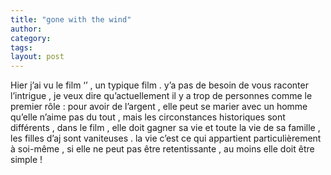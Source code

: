 ```yaml
---
title: "gone with the wind"
author:
category: 
tags: 
layout: post
---
```

Hier j’ai vu le film ‘’ , un typique film . y’a pas de besoin de vous raconter l’intrigue , je veux dire qu’actuellement il y a trop de personnes comme le premier rôle : pour avoir de l’argent , elle peut se marier avec un homme qu’elle n’aime pas du tout , mais les circonstances historiques sont différents , dans le film , elle doit gagner sa vie et toute la vie de sa famille , les filles d’aj sont vaniteuses . la vie c’est ce qui appartient particulièrement à soi-même , si elle ne peut pas être retentissante , au moins elle doit être simple ! 

